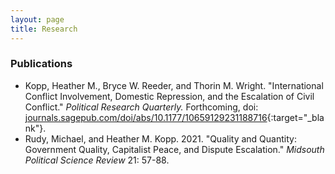 ```yaml
---
layout: page
title: Research
---
```


### Publications
- Kopp, Heather M., Bryce W. Reeder, and Thorin M. Wright. "International Conflict Involvement, Domestic Repression, and the Escalation of Civil Conflict." _Political Research Quarterly._ Forthcoming, doi: [journals.sagepub.com/doi/abs/10.1177/10659129231188716](https://journals.sagepub.com/doi/abs/10.1177/10659129231188716){:target="_blank"}.
- Rudy, Michael, and Heather M. Kopp. 2021. "Quality and Quantity: Government Quality, Capitalist Peace, and Dispute Escalation." _Midsouth Political Science Review_ 21: 57-88. 
